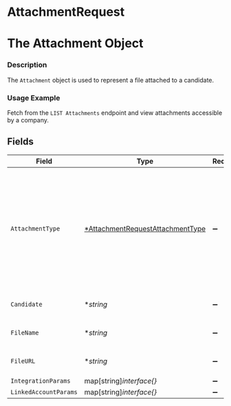 # AttachmentRequest

# The Attachment Object
### Description
The `Attachment` object is used to represent a file attached to a candidate.
### Usage Example
Fetch from the `LIST Attachments` endpoint and view attachments accessible by a company.


## Fields

| Field                                                                                                                         | Type                                                                                                                          | Required                                                                                                                      | Description                                                                                                                   | Example                                                                                                                       |
| ----------------------------------------------------------------------------------------------------------------------------- | ----------------------------------------------------------------------------------------------------------------------------- | ----------------------------------------------------------------------------------------------------------------------------- | ----------------------------------------------------------------------------------------------------------------------------- | ----------------------------------------------------------------------------------------------------------------------------- |
| `AttachmentType`                                                                                                              | [*AttachmentRequestAttachmentType](../../models/shared/attachmentrequestattachmenttype.md)                                    | :heavy_minus_sign:                                                                                                            | The attachment's type.<br/><br/>* `RESUME` - RESUME<br/>* `COVER_LETTER` - COVER_LETTER<br/>* `OFFER_LETTER` - OFFER_LETTER<br/>* `OTHER` - OTHER | RESUME                                                                                                                        |
| `Candidate`                                                                                                                   | **string*                                                                                                                     | :heavy_minus_sign:                                                                                                            | N/A                                                                                                                           | 2872ba14-4084-492b-be96-e5eee6fc33ef                                                                                          |
| `FileName`                                                                                                                    | **string*                                                                                                                     | :heavy_minus_sign:                                                                                                            | The attachment's name.                                                                                                        | Candidate Resume                                                                                                              |
| `FileURL`                                                                                                                     | **string*                                                                                                                     | :heavy_minus_sign:                                                                                                            | The attachment's url.                                                                                                         | http://alturl.com/p749b                                                                                                       |
| `IntegrationParams`                                                                                                           | map[string]*interface{}*                                                                                                      | :heavy_minus_sign:                                                                                                            | N/A                                                                                                                           | [object Object]                                                                                                               |
| `LinkedAccountParams`                                                                                                         | map[string]*interface{}*                                                                                                      | :heavy_minus_sign:                                                                                                            | N/A                                                                                                                           | [object Object]                                                                                                               |